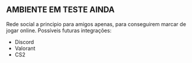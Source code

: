 ## AMBIENTE EM TESTE AINDA ##
Rede social a principio para amigos apenas, para conseguirem marcar de jogar online.
Possíveis futuras integrações:
- Discord
- Valorant
- CS2
